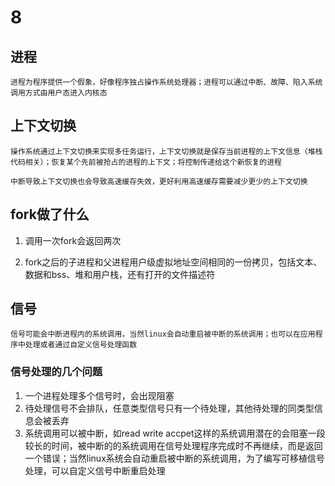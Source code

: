 # 8

## 进程
    
    进程为程序提供一个假象，好像程序独占操作系统处理器；进程可以通过中断、故障、陷入系统调用方式由用户态进入内核态

## 上下文切换
    
    操作系统通过上下文切换来实现多任务运行，上下文切换就是保存当前进程的上下文信息（堆栈代码相关）；恢复某个先前被抢占的进程的上下文；将控制传递给这个新恢复的进程

    中断导致上下文切换也会导致高速缓存失效，更好利用高速缓存需要减少更少的上下文切换

## fork做了什么
  
1. 调用一次fork会返回两次

1. fork之后的子进程和父进程用户级虚拟地址空间相同的一份拷贝，包括文本、数据和bss、堆和用户栈，还有打开的文件描述符


## 信号
    
    信号可能会中断进程内的系统调用，当然linux会自动重启被中断的系统调用；也可以在应用程序中处理或者通过自定义信号处理函数

### 信号处理的几个问题
1. 一个进程处理多个信号时，会出现阻塞
2. 待处理信号不会排队，任意类型信号只有一个待处理，其他待处理的同类型信息会被丢弃
3. 系统调用可以被中断，如read write accpet这样的系统调用潜在的会阻塞一段较长的时间，被中断的的系统调用在信号处理程序完成时不再继续，而是返回一个错误；当然linux系统会自动重启被中断的系统调用，为了编写可移植信号处理，可以自定义信号中断重启处理
